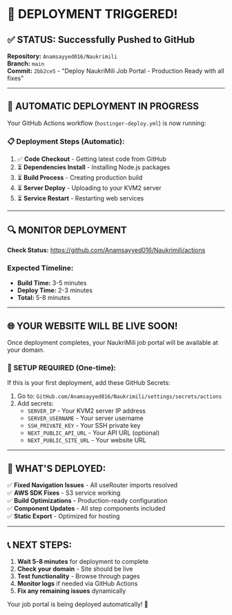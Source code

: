 # 🚀 DEPLOYMENT TRIGGERED!

## ✅ STATUS: Successfully Pushed to GitHub

**Repository:** `Anamsayyed016/Naukrimili`  
**Branch:** `main`  
**Commit:** `2bb2ce5` - "Deploy NaukriMili Job Portal - Production Ready with all fixes"

---

## 🔄 AUTOMATIC DEPLOYMENT IN PROGRESS

Your GitHub Actions workflow (`hostinger-deploy.yml`) is now running:

### 📋 Deployment Steps (Automatic):
1. ✅ **Code Checkout** - Getting latest code from GitHub
2. ⏳ **Dependencies Install** - Installing Node.js packages
3. ⏳ **Build Process** - Creating production build
4. ⏳ **Server Deploy** - Uploading to your KVM2 server
5. ⏳ **Service Restart** - Restarting web services

---

## 🔍 MONITOR DEPLOYMENT

**Check Status:** https://github.com/Anamsayyed016/Naukrimili/actions

### Expected Timeline:
- **Build Time:** 3-5 minutes
- **Deploy Time:** 2-3 minutes
- **Total:** 5-8 minutes

---

## 🌐 YOUR WEBSITE WILL BE LIVE SOON!

Once deployment completes, your NaukriMili job portal will be available at your domain.

### 🔧 SETUP REQUIRED (One-time):

If this is your first deployment, add these GitHub Secrets:

1. Go to: `GitHub.com/Anamsayyed016/Naukrimili/settings/secrets/actions`
2. Add secrets:
   - `SERVER_IP` - Your KVM2 server IP address
   - `SERVER_USERNAME` - Your server username
   - `SSH_PRIVATE_KEY` - Your SSH private key
   - `NEXT_PUBLIC_API_URL` - Your API URL (optional)
   - `NEXT_PUBLIC_SITE_URL` - Your website URL

---

## 🎉 WHAT'S DEPLOYED:

✅ **Fixed Navigation Issues** - All useRouter imports resolved  
✅ **AWS SDK Fixes** - S3 service working  
✅ **Build Optimizations** - Production-ready configuration  
✅ **Component Updates** - All step components included  
✅ **Static Export** - Optimized for hosting  

---

## 📞 NEXT STEPS:

1. **Wait 5-8 minutes** for deployment to complete
2. **Check your domain** - Site should be live
3. **Test functionality** - Browse through pages
4. **Monitor logs** if needed via GitHub Actions
5. **Fix any remaining issues** dynamically

Your job portal is being deployed automatically! 🚀
